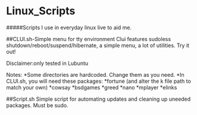 # Linux_Scripts
#####Scripts I use in everyday linux live to aid me.

##CLUI.sh-Simple menu for tty environment
Clui features sudoless shutdown/reboot/suspend/hibernate, a simple menu, a lot of utilities. Try it out!

Disclaimer:only tested in Lubuntu

Notes:
  *Some directories are hardcoded. Change them as you need.
  *In CLUI.sh, you will need these packages:
      *fortune (and alter the k file path to match your own)
      *cowsay
      *bsdgames
      *greed
      *nano
      *mplayer
      *elinks

##Script.sh
Simple script for automating updates and cleaning up uneeded packages. Must be sudo.
